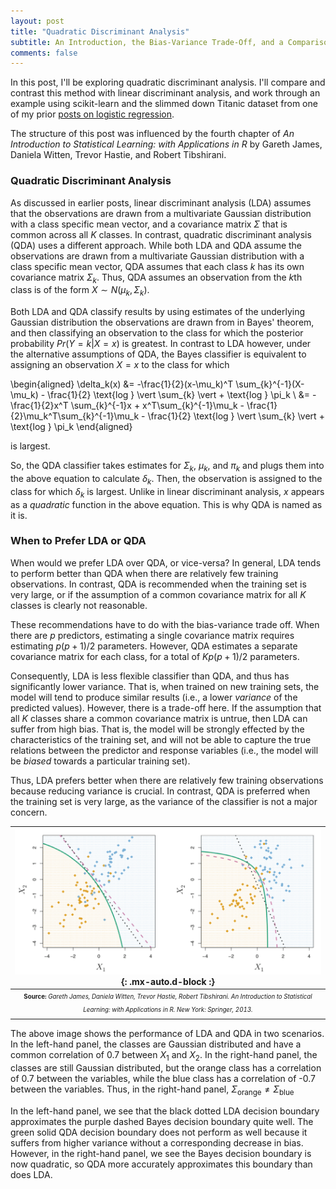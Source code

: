 ```yaml
---
layout: post
title: "Quadratic Discriminant Analysis"
subtitle: An Introduction, the Bias-Variance Trade-Off, and a Comparison to Linear Discriminant Analysis Using scikit-learn 
comments: false
---
```


In this post, I'll be exploring quadratic discriminant analysis.  I'll compare and contrast this method with linear discriminant analysis, and work through an example using scikit-learn and the slimmed down Titanic dataset from one of my prior [posts on logistic regression](https://ethanwicker.com/2021-01-27-logistic-regression-002/).

The structure of this post was influenced by the fourth chapter of *An Introduction to Statistical Learning: with Applications in R* by Gareth James, Daniela Witten, Trevor Hastie, and Robert Tibshirani.

### Quadratic Discriminant Analysis

As discussed in earlier posts, linear discriminant analysis (LDA) assumes that the observations are drawn from a multivariate Gaussian distribution with a class specific mean vector, and a covariance matrix $\Sigma$ that is common across all $K$ classes.  In contrast, quadratic discriminant analysis (QDA) uses a different approach.  While both LDA and QDA assume the observations are drawn from a multivariate Gaussian distribution with a class specific mean vector, QDA assumes that each class $k$ has its own covariance matrix $\Sigma_k$.  Thus, QDA assumes an observation from the $k$th class is of the form $X \sim N(\mu_k, \Sigma_k)$.

Both LDA and QDA classify results by using estimates of the underlying Gaussian distribution the observations are drawn from in Bayes' theorem, and then classifying an observation to the class for which the posterior probability $Pr(Y = k \vert X = x)$ is greatest.  In contrast to LDA however, under the alternative assumptions of QDA, the Bayes classifier is equivalent to assigning an observation $X = x$ to the class for which 

\begin{aligned} 
\delta_k(x) &= -\frac{1}{2}(x-\mu_k)^T \sum_{k}^{-1}(X-\mu_k) - \frac{1}{2} \text{log } \vert \sum_{k} \vert + \text{log }  \pi_k \\
  &= -\frac{1}{2}x^T \sum_{k}^{-1}x + x^T\sum_{k}^{-1}\mu_k - \frac{1}{2}\mu_k^T\sum_{k}^{-1}\mu_k - \frac{1}{2} \text{log } \vert \sum_{k} \vert + \text{log }  \pi_k
\end{aligned}

is largest.

So, the QDA classifier takes estimates for $\Sigma_k$, $\mu_k$, and $\pi_k$ and plugs them into the above equation to calculate $\delta_k$.  Then, the observation is assigned to the class for which $\delta_k$ is largest.  Unlike in linear discriminant analysis, $x$ appears as a *quadratic* function in the above equation.  This is why QDA is named as it is.

### When to Prefer LDA or QDA

When would we prefer LDA over QDA, or vice-versa?  In general, LDA tends to perform better than QDA when there are relatively few training observations.  In contrast, QDA is recommended when the training set is very large, or if the assumption of a common covariance matrix for all $K$ classes is clearly not reasonable.

These recommendations have to do with the bias-variance trade off.  When there are $p$ predictors, estimating a single covariance matrix requires estimating $p(p+1)/2$ parameters.  However, QDA estimates a separate covariance matrix for each class, for a total of $Kp(p+1)/2$ parameters.

Consequently, LDA is less flexible classifier than QDA, and thus has significantly lower variance.  That is, when trained on new training sets, the model will tend to produce similar results (i.e., a lower *variance* of the predicted values).  However, there is a trade-off here.  If the assumption that all $K$ classes share a common covariance matrix is untrue, then LDA can suffer from high bias.  That is, the model will be strongly effected by the characteristics of the training set, and will not be able to capture the true relations between the predictor and response variables (i.e., the model will be *biased* towards a particular training set).

Thus, LDA prefers better when there are relatively few training observations because reducing variance is crucial.  In contrast, QDA is preferred when the training set is very large, as the variance of the classifier is not a major concern.

| ![2021-02-10-quadratic-discriminant-analysis-001-fig-1.png](/assets/img/2021-02-10-quadratic-discriminant-analysis-001-fig-1.png){: .mx-auto.d-block :} |
| :--: |
| <sub><sup>**Source:** *Gareth James, Daniela Witten, Trevor Hastie, Robert Tibshirani. An Introduction to Statistical Learning: with Applications in R. New York: Springer, 2013.* |

The above image shows the performance of LDA and QDA in two scenarios.  In the left-hand panel, the classes are Gaussian distributed and have a common correlation of 0.7 between $X_1$ and $X_2$.  In the right-hand panel, the classes are still Gaussian distributed, but the orange class has a correlation of 0.7 between the variables, while the blue class has a correlation of -0.7 between the variables.  Thus, in the right-hand panel, $\Sigma_{\text{orange}} \neq \Sigma_{\text{blue}}$

In the left-hand panel, we see that the black dotted LDA decision boundary approximates the purple dashed Bayes decision boundary quite well.  The green solid QDA decision boundary does not perform as well because it suffers from higher variance without a corresponding decrease in bias.  However, in the right-hand panel, we see the Bayes decision boundary is now quadratic, so QDA more accurately approximates this boundary than does LDA.
